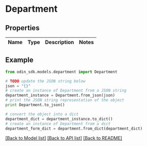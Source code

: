 # Department


## Properties

Name | Type | Description | Notes
------------ | ------------- | ------------- | -------------

## Example

```python
from odin_sdk.models.department import Department

# TODO update the JSON string below
json = "{}"
# create an instance of Department from a JSON string
department_instance = Department.from_json(json)
# print the JSON string representation of the object
print Department.to_json()

# convert the object into a dict
department_dict = department_instance.to_dict()
# create an instance of Department from a dict
department_form_dict = department.from_dict(department_dict)
```
[[Back to Model list]](../README.md#documentation-for-models) [[Back to API list]](../README.md#documentation-for-api-endpoints) [[Back to README]](../README.md)



